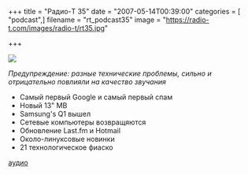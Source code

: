 +++
title = "Радио-T 35"
date = "2007-05-14T00:39:00"
categories = [ "podcast",]
filename = "rt_podcast35"
image = "https://radio-t.com/images/radio-t/rt35.jpg"

+++

![](https://radio-t.com/images/radio-t/rt35.jpg)

_Предупреждение: разные технические проблемы, сильно и отрицательно повлияли на качество звучания_


- Самый первый Google и самый первый спам
- Новый 13" MB
- Samsung's Q1 вышел
- Сетевые компьютеры возвращяются
- Обновление Last.fm и Hotmail
- Около-линуксовые новинки
- 21 технологическое фиаско

[аудио](https://cdn.radio-t.com/rt_podcast35.mp3)
<audio src="https://cdn.radio-t.com/rt_podcast35.mp3" preload="none"></audio>